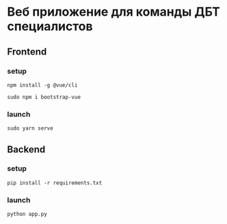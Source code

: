 # Веб приложение для команды ДБТ специалистов

## Frontend
### setup
```
npm install -g @vue/cli
```
```
sudo npm i bootstrap-vue
```
### launch
```
sudo yarn serve
```

## Backend
### setup
```
pip install -r requirements.txt
```
### launch
```
python app.py
```